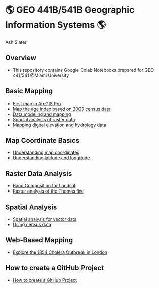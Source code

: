 # :earth_americas: GEO 441B/541B Geographic Information Systems :earth_americas:

Ash Slater

## Overview
- This repository contains Google Colab Notebooks prepared for GEO 441/541 @Miami University

## Basic Mapping

- [First map in ArcGIS Pro](https://github.com/MaddieS03/gis-project-portfolio-geo441-541b/blob/main/basic-mapping/first-arcgis-mapping.ipynb)
- [Map the age index based on 2000 census data](https://github.com/MaddieS03/gis-project-portfolio-geo441-541b/blob/main/basic-mapping/age-index-mapping.ipynb)
- [Data modeling and mapping](https://github.com/MaddieS03/gis-project-portfolio-geo441-541b/blob/main/basic-mapping/data-modeling-and0-mapping.ipynb)
- [Spacial analysis of raster data](https://github.com/MaddieS03/gis-project-portfolio-geo441-541b/blob/main/basic-mapping/spacial_analysis.ipynb)
- [Mapping digital elevation and hydrology data](https://github.com/MaddieS03/gis-project-portfolio-geo441-541b/blob/main/basic-mapping/mapping-digital-elevation-and%20hydrology-data.ipynb)
  
## Map Coordinate Basics

- [Understanding map coordinates](https://github.com/MaddieS03/gis-project-portfolio-geo441-541b/blob/main/map-coordinate-basics/understanding-coordinates.ipynb)
- [Understanding latitude and longitude](https://github.com/MaddieS03/gis-project-portfolio-geo441-541b/blob/main/map-coordinate-basics/understanding-latitude-and%20longitude.ipynb)

## Raster Data Analysis

- [Band Composition for Landsat](https://github.com/MaddieS03/gis-project-portfolio-geo441-541b/blob/main/raster-data-analysis/band-composition-for-landsat.ipynb)
- [Raster analysis of the Thomas fire](https://github.com/MaddieS03/gis-project-portfolio-geo441-541b/blob/main/raster-data-analysis/raster_analysis_Thomas_fire.ipynb)

## Spatial Analysis

- [Spatial analysis for vector data](https://github.com/MaddieS03/gis-project-portfolio-geo441-541b/blob/main/spatial_analysis/spacial-analysis-for-vector-data.ipynb)
- [Using census data](https://github.com/MaddieS03/gis-project-portfolio-geo441-541b/blob/main/spatial_analysis/using-census-data.ipynb)

## Web-Based Mapping

- [Explore the 1854 Cholera Outbreak in London](https://arcg.is/0bqTKX)
## How to create a GitHub Project

- [How to create a GitHub Project](https://github.com/MaddieS03/gis-project-portfolio-geo441-541b/blob/main/create_project_portfolio_in_github/create_project_portfolio_in_github.ipynb)
